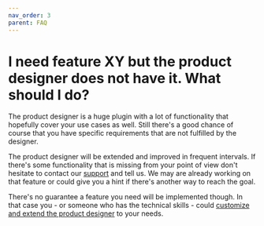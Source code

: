 ```yaml
---
nav_order: 3
parent: FAQ
---
```


# I need feature XY but the product designer does not have it. What should I do?

The product designer is a huge plugin with a lot of functionality that hopefully cover your use cases as well.
Still there's a good chance of course that you have specific requirements that are not fulfilled by the designer.

The product designer will be extended and improved in frequent intervals. If there's some functionality that is missing from your point of view 
don't hesitate to contact our [support](/support.html) and tell us. We may are already working on that feature or could give you a hint if there's another way to reach the goal.

There's no guarantee a feature you need will be implemented though.
In that case you - or someone who has the technical skills - could [customize and extend the product designer](/customizations/index.html) to your needs.

